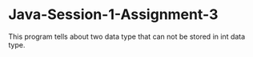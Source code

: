 # Java-Session-1-Assignment-3
This program tells about two data type that can not be stored in int data type.
